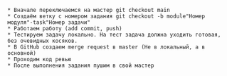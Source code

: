    
    * Вначале переключаемся на мастер git checkout main
    * Создаём ветку с номером задания git checkout -b module"Номер модуля"-task"Номер задачи"
    * Работаем работу (add commit, push)
    * Тестируем задачу локально. На тест задача должна уходить готовая, без очевидных косяков.
    * В GitHub создаем merge request в master (Не в локальный, а в основной)
    * Проходим код ревью
    * После выполнения задания пушим в свой мастер

